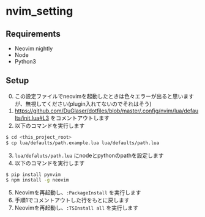 # nvim_setting

## Requirements
* Neovim nightly
* Node
* Python3

## Setup

0. この設定ファイルでneovimを起動したときは色々エラーが出ると思いますが、無視してください(plugin入れてないのでそれはそう)
1. https://github.com/DuGlaser/dotfiles/blob/master/.config/nvim/lua/defaults/init.lua#L3 をコメントアウトします
2. 以下のコマンドを実行します
```bash
$ cd <this_project_root>
$ cp lua/defaults/path.example.lua lua/defaults/path.lua
```
3. `lua/defaluts/path.lua` にnodeとpythonのpathを設定します
4. 以下のコマンドを実行します
```bash
$ pip install pynvim
$ npm install -g neovim
```
5. Neovimを再起動し、`:PackageInstall` を実行します
6. 手順1でコメントアウトした行をもとに戻します
7. Neovimを再起動し、`:TSInstall all` を実行します
